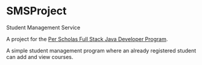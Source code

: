 # SMSProject
Student Management Service

A project for the [Per Scholas Full Stack Java Developer Program](https://perscholas.org/courses/?f-course_category%5B%5D=software-engineering#main).

A simple student management program where an already registered student can add and view courses.